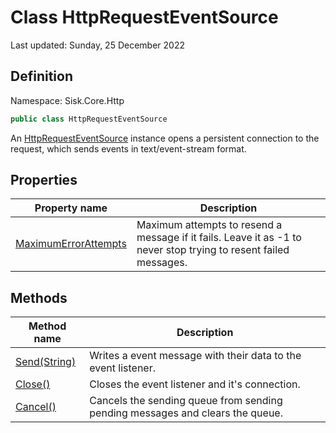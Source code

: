 # Class HttpRequestEventSource
Last updated: Sunday, 25 December 2022

## Definition
Namespace: Sisk.Core.Http

```csharp
public class HttpRequestEventSource
```

An [HttpRequestEventSource](/spec/Sisk/Core/Http/HttpRequestEventSource) instance opens a persistent connection to the request, which sends events in text/event-stream format.

## Properties

| Property name | Description |
| --- | --- |
| [MaximumErrorAttempts](/spec/Sisk/Core/Http/HttpRequestEventSource/MaximumErrorAttempts) | Maximum attempts to resend a message if it fails. Leave it as -1 to never stop trying to resent failed messages. | 

## Methods

| Method name | Description |
| --- | --- |
| [Send(String)](/spec/Sisk/Core/Http/HttpRequestEventSource/Send--String) | Writes a event message with their data to the event listener. | 
| [Close()](/spec/Sisk/Core/Http/HttpRequestEventSource/Close--) | Closes the event listener and it's connection. | 
| [Cancel()](/spec/Sisk/Core/Http/HttpRequestEventSource/Cancel--) | Cancels the sending queue from sending pending messages and clears the queue. | 

